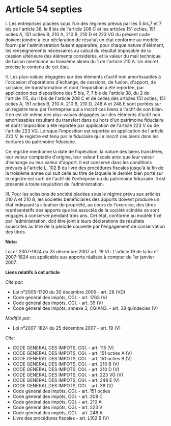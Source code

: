 # Article 54 septies

I. Les entreprises placées sous l'un des régimes prévus par les 5 bis,7 et 7 bis de l'article 38, le II bis de l'article 208
C et les articles 151 octies, 151 octies A, 151 octies B, 210 A, 210 B,
210 D et 223 VG du présent code doivent joindre à leur déclaration de résultat un état conforme au modèle fourni par
l'administration faisant apparaître, pour chaque nature d'élément, les renseignements nécessaires au calcul du résultat
imposable de la cession ultérieure des éléments considérés, et la valeur du mali technique de fusion mentionné au troisième
alinéa du 1 de l'article 210 A. Un décret précise le contenu de cet état. 

II. Les plus-values dégagées sur des éléments d'actif non amortissables à l'occasion d'opérations d'échange, de cessions, de
fusion, d'apport, de scission, de transformation et dont l'imposition a été reportée, par application des dispositions des 5
bis, 7, 7 bis de l'article 38, du 2 de l'article 115, du II bis de l'article 208 C et de celles des articles 151 octies, 151
octies A, 151 octies B, 210 A, 210 B, 210 D, 248 A et 248 E sont portées sur un registre tenu par l'entreprise qui a inscrit
ces biens à l'actif de son bilan. Il en est de même des plus-values dégagées sur des éléments d'actif non amortissables
résultant du transfert dans ou hors d'un patrimoine fiduciaire et dont l'imposition a été reportée par application de
l'article 223 V ou de l'article 223 VG. Lorsque l'imposition est reportée en application de l'article 223 V, le registre est
tenu par le fiduciaire qui a inscrit ces biens dans les écritures du patrimoine fiduciaire. 

Ce registre mentionne la date de l'opération, la nature des biens transférés, leur valeur comptable d'origine, leur valeur
fiscale ainsi que leur valeur d'échange ou leur valeur d'apport. Il est conservé dans les conditions prévues à l'article L.
102 B du livre des procédures fiscales jusqu'à la fin de la troisième année qui suit celle au titre de laquelle le dernier
bien porté sur le registre est sorti de l'actif de l'entreprise ou du patrimoine fiduciaire. Il est présenté à toute
réquisition de l'administration. 

III. Pour les scissions de société placées sous le régime prévu aux articles 210 A et 210 B, les sociétés bénéficiaires des
apports doivent produire un état indiquant la situation de propriété, au cours de l'exercice, des titres représentatifs des
apports que les associés de la société scindée se sont engagés à conserver pendant trois ans. Cet état, conforme au modèle
fixé par l'administration, doit être joint à leurs déclarations de résultats souscrites au titre de la période couverte par
l'engagement de conservation des titres.

**Nota:**

Loi n° 2007-1824 du 25 décembre 2007 art. 19 VI : L'article 19 de la loi n° 2007-1824 est applicable aux apports réalisés à
compter du 1er janvier 2007.

**Liens relatifs à cet article**

_Cité par_:

  - Loi n°2005-1720 du 30 décembre 2005 - art. 28 (VD)
  - Code général des impôts, CGI. - art. 1763 (V)
  - Code général des impôts, CGI. - art. 39 (V)
  - Code général des impôts, annexe 3, CGIAN3. - art. 38 quindecies (V)

_Modifié par_:

  - Loi n°2007-1824 du 25 décembre 2007 - art. 19 (V)

_Cite_:

  - CODE GENERAL DES IMPOTS, CGI. - art. 115 (V)
  - CODE GENERAL DES IMPOTS, CGI. - art. 151 octies A (V)
  - CODE GENERAL DES IMPOTS, CGI. - art. 151 octies B (V)
  - CODE GENERAL DES IMPOTS, CGI. - art. 210 B (V)
  - CODE GENERAL DES IMPOTS, CGI. - art. 210 D (V)
  - CODE GENERAL DES IMPOTS, CGI. - art. 223 VG (V)
  - CODE GENERAL DES IMPOTS, CGI. - art. 248 E (V)
  - CODE GENERAL DES IMPOTS, CGI. - art. 38 (V)
  - Code général des impôts, CGI. - art. 151 octies
  - Code général des impôts, CGI. - art. 208 C
  - Code général des impôts, CGI. - art. 210 A
  - Code général des impôts, CGI. - art. 223 V
  - Code général des impôts, CGI. - art. 248 A
  - Livre des procédures fiscales - art. L102 B (V)
